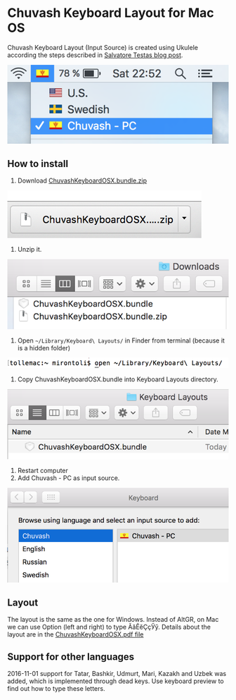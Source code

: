 # Chuvash Keyboard Layout for Mac OS
Chuvash Keyboard Layout (Input Source) is created using Ukulele according the steps described in [Salvatore Testas blog post](https://saltesta.com/hack/customizing-mac-input-source-icon/).


![Choosing Chuvash Input source](screenshots/cv-kbd-mac-000.png?raw=true)

## How to install
1. Download [ChuvashKeyboardOSX.bundle.zip](ChuvashKeyboardOSX.bundle.zip?raw=true)

  ![Download](screenshots/cv-kbd-mac-001.png?raw=true)

1. Unzip it.

  ![Unzip](screenshots/cv-kbd-mac-002.png?raw=true)

1. Open `~/Library/Keyboard\ Layouts/` in Finder from terminal (because it is a hidden folder)

  ![Open](screenshots/cv-kbd-mac-003.png?raw=true)

1. Copy ChuvashKeyboardOSX.bundle into Keyboard Layouts directory.

  ![Copy](screenshots/cv-kbd-mac-004.png?raw=true)

1. Restart computer
1. Add Chuvash - PC as input source. 

  ![Add input source](screenshots/cv-kbd-mac-005.png?raw=true)


## Layout

The layout is the same as the one for Windows. Instead of AltGR, on Mac we can use Option (left and right) to type ӐӑӖӗҪҫӲӳ. Details about the layout are in the [ChuvashKeyboardOSX.pdf file](ChuvashKeyboardOSX.pdf)

## Support for other languages
2016-11-01 support for Tatar, Bashkir, Udmurt, Mari, Kazakh and Uzbek was added, which is implemented through dead keys. Use keyboard preview to find out how to type these letters.